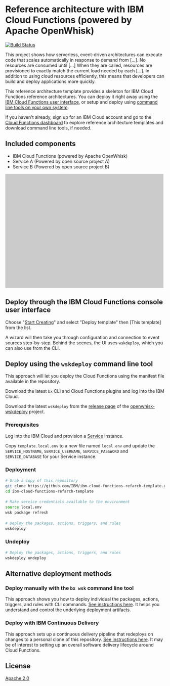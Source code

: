 # Reference architecture with IBM Cloud Functions (powered by Apache OpenWhisk)

[![Build Status](https://travis-ci.org/IBM/ibm-cloud-functions-refarch-template.svg?branch=master)](https://travis-ci.org/IBM/ibm-cloud-functions-refarch-template)

This project shows how serverless, event-driven architectures can execute code that scales automatically in response to demand from [...]. No resources are consumed until [...] When they are called, resources are provisioned to exactly match the current load needed by each [...]. In addition to using cloud resources efficiently, this means that developers can build and deploy applications more quickly.

This reference architecture template provides a skeleton for IBM Cloud Functions reference architectures. You can deploy it right away using the [IBM Cloud Functions user interface](#deploy-through-the-ibm-cloud-functions-console-user-interface), or setup and deploy using [command line tools on your own system](#deploy-using-the-wskdeploy-command-line-tool).

If you haven't already, sign up for an IBM Cloud account and go to the [Cloud Functions dashboard](https://console.bluemix.net/openwhisk/) to explore reference architecture templates and download command line tools, if needed.

## Included components

- IBM Cloud Functions (powered by Apache OpenWhisk)
- Service A (Powered by open source project A)
- Service B (Powered by open source project B)

![Sample Architecture](img/refarch-placeholder.png)

## Deploy through the IBM Cloud Functions console user interface

Choose "[Start Creating](https://console.bluemix.net/openwhisk/create)" and select "Deploy template" then [This template] from the list.

A wizard will then take you through configuration and connection to event sources step-by-step. Behind the scenes, the UI uses `wskdeploy`, which you can also use from the CLI.

## Deploy using the `wskdeploy` command line tool

This approach will let you deploy the Cloud Functions using the manifest file available in the repository.

Download the latest `bx` CLI and Cloud Functions plugins and log into the IBM Cloud.

Download the latest `wskdeploy` from the [release page](https://github.com/apache/incubator-openwhisk-wskdeploy/releases) of the [openwhisk-wskdeploy](https://github.com/apache/incubator-openwhisk-wskdeploy) project.

### Prerequisites

Log into the IBM Cloud and provision a [Service](https://console.ng.bluemix.net/catalog/services/) instance.

Copy `template.local.env` to a new file named `local.env` and update the `SERVICE_HOSTNAME`, `SERVICE_USERNAME`, `SERVICE_PASSWORD` and `SERVICE_DATABASE` for your Service instance.

### Deployment

```bash
# Grab a copy of this repository
git clone https://github.com/IBM/ibm-cloud-functions-refarch-template.git
cd ibm-cloud-functions-refarch-template

# Make service credentials available to the environment
source local.env
wsk package refresh

# Deploy the packages, actions, triggers, and rules
wskdeploy
```

### Undeploy

```bash
# Deploy the packages, actions, triggers, and rules
wskdeploy undeploy
```

## Alternative deployment methods

### Deploy manually with the `bx wsk` command line tool

This approach shows you how to deploy individual the packages, actions, triggers, and rules with CLI commands. [See instructions here](bx-wsk/README.md). It helps you understand and control the underlying deployment artifacts.

### Deploy with IBM Continuous Delivery

This approach sets up a continuous delivery pipeline that redeploys on changes to a personal clone of this repository. [See instructions here](bx-cd/README.md). It may be of interest to setting up an overall software delivery lifecycle around Cloud Functions.

## License

[Apache 2.0](LICENSE)
